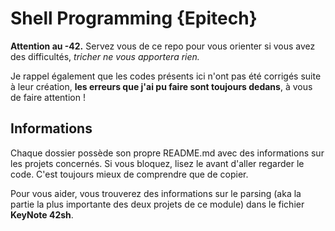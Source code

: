 # Shell Programming {Epitech}

**Attention au -42.** Servez vous de ce repo pour vous orienter si vous avez des difficultés, *tricher ne vous apportera rien.*

Je rappel également que les codes présents ici n'ont pas été corrigés suite à leur création, **les erreurs que j'ai pu faire sont toujours dedans**, à vous de faire attention !

## Informations

Chaque dossier possède son propre README.md avec des informations sur les projets concernés. Si vous bloquez, lisez le avant d'aller regarder le code. C'est toujours mieux de comprendre que de copier.

Pour vous aider, vous trouverez des informations sur le parsing (aka la partie la plus importante des deux projets de ce module) dans le fichier **KeyNote 42sh**.